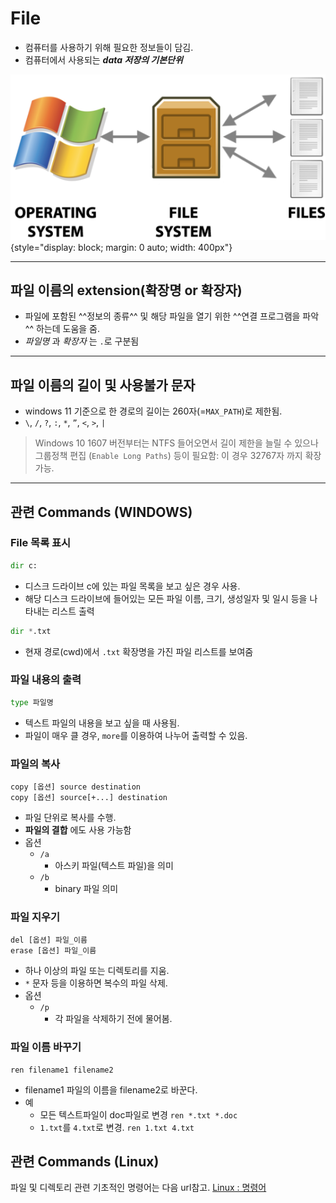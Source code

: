 # File

- 컴퓨터를 사용하기 위해 필요한 정보들이 담김.
- 컴퓨터에서 사용되는 ***data 저장의 기본단위***

![](./img/file_filesystem_os.png){style="display: block; margin: 0 auto; width: 400px"}

---

## 파일 이름의 extension(확장명 or 확장자)

- 파일에 포함된 ^^정보의 종류^^ 및 해당 파일을 열기 위한 ^^연결 프로그램을 파악^^ 하는데 도움을 줌.
- *파일명* 과 *확장자* 는 `.`로 구분됨

---

## 파일 이름의 길이 및 사용불가 문자

- windows 11 기준으로 한 경로의 길이는 260자(=`MAX_PATH`)로 제한됨.
- `\`, `/`, `?`, `:`, `*`, `”`, `<`, `>`, `|`

> Windows 10 1607 버전부터는 NTFS 들어오면서 길이 제한을 늘릴 수 있으나 그룹정책 편집 (`Enable Long Paths`) 등이 필요함: 이 경우 32767자 까지 확장 가능.

---

## 관련 Commands (WINDOWS)

### File 목록 표시

```python
dir c:
```

- 디스크 드라이브 c에 있는 파일 목록을 보고 싶은 경우 사용.
- 해당 디스크 드라이브에 들어있는 모든 파일 이름, 크기, 생성일자 및 일시 등을 나타내는 리스트 출력

```python
dir *.txt
```

- 현재 경로(cwd)에서 `.txt` 확장명을 가진 파일 리스트를 보여줌

### 파일 내용의 출력

```python
type 파일명
```

- 텍스트 파일의 내용을 보고 싶을 때 사용됨.
- 파일이 매우 클 경우, `more`를 이용하여 나누어 출력할 수 있음.

### 파일의 복사

```basic
copy [옵션] source destination 
copy [옵션] source[+...] destination
```

- 파일 단위로 복사를 수행.
- **파일의 결합** 에도 사용 가능함
- 옵션
    - `/a`
        - 아스키 파일(텍스트 파일)을 의미
    - `/b`
        - binary 파일 의미
        

### 파일 지우기

```basic
del [옵션] 파일_이름
erase [옵션] 파일_이름
```

- 하나 이상의 파일 또는 디렉토리를 지움.
- `*` 문자 등을 이용하면 복수의 파일 삭제.
- 옵션
    - `/p`
        - 각 파일을 삭제하기 전에 물어봄.

### 파일 이름 바꾸기

```basic
ren filename1 filename2
```

- filename1 파일의 이름을 filename2로 바꾼다.
- 예
    - 모든 텍스트파일이 doc파일로 변경
    `ren *.txt *.doc`
    - `1.txt`를 `4.txt`로 변경.
    `ren 1.txt 4.txt`

## 관련 Commands (Linux)

파일 및 디렉토리 관련 기초적인 명령어는 다음 url참고.
[Linux : 명령어](./linux_cmds.md)
